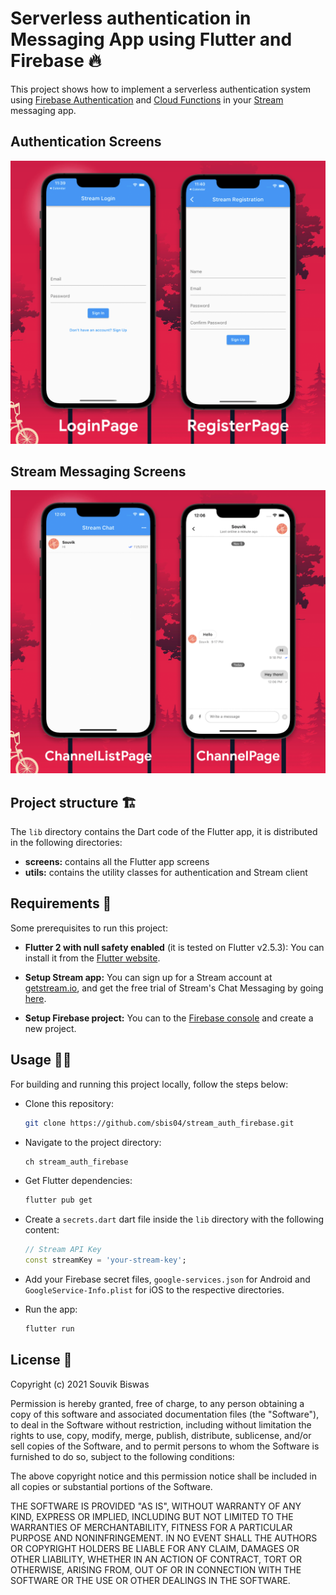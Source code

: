 # Serverless authentication in Messaging App using Flutter and Firebase 🔥

This project shows how to implement a serverless authentication system using [Firebase Authentication](https://firebase.google.com/docs/auth) and [Cloud Functions](https://firebase.google.com/docs/functions) in your [Stream](https://getstream.io/) messaging app.

## Authentication Screens

![Authentication screens](screenshots/stream_authentication.png)

## Stream Messaging Screens

![Stream messaging screens](screenshots/stream_channels.png)

## Project structure 🏗️

The `lib` directory contains the Dart code of the Flutter app, it is distributed in the following directories:

* **screens:** contains all the Flutter app screens
* **utils:** contains the utility classes for authentication and Stream client

## Requirements 🧪

Some prerequisites to run this project:

* **Flutter 2 with null safety enabled** (it is tested on Flutter v2.5.3): You can install it from the [Flutter website](https://flutter.dev/docs/get-started/install).

* **Setup Stream app:** You can sign up for a Stream account at [getstream.io](https://getstream.io/dashboard/signup), and get the free trial of Stream's Chat Messaging by going [here](https://getstream.io/chat/trial/).

* **Setup Firebase project:** You can to the [Firebase console](https://console.firebase.google.com/) and create a new project.

## Usage 👨‍💻

For building and running this project locally, follow the steps below:

* Clone this repository:

   ```sh
   git clone https://github.com/sbis04/stream_auth_firebase.git
   ```

* Navigate to the project directory:
  
  ```sh
  ch stream_auth_firebase
  ```

* Get Flutter dependencies:
  
  ```sh
  flutter pub get
  ```

* Create a `secrets.dart` dart file inside the `lib` directory with the following content:
  
  ```dart
  // Stream API Key
  const streamKey = 'your-stream-key';
  ```

* Add your Firebase secret files, `google-services.json` for Android and `GoogleService-Info.plist` for iOS to the respective directories.

* Run the app:
  
  ```sh
  flutter run
  ```

## License 📝

Copyright (c) 2021 Souvik Biswas

Permission is hereby granted, free of charge, to any person obtaining a copy
of this software and associated documentation files (the "Software"), to deal
in the Software without restriction, including without limitation the rights
to use, copy, modify, merge, publish, distribute, sublicense, and/or sell
copies of the Software, and to permit persons to whom the Software is
furnished to do so, subject to the following conditions:

The above copyright notice and this permission notice shall be included in all
copies or substantial portions of the Software.

THE SOFTWARE IS PROVIDED "AS IS", WITHOUT WARRANTY OF ANY KIND, EXPRESS OR
IMPLIED, INCLUDING BUT NOT LIMITED TO THE WARRANTIES OF MERCHANTABILITY,
FITNESS FOR A PARTICULAR PURPOSE AND NONINFRINGEMENT. IN NO EVENT SHALL THE
AUTHORS OR COPYRIGHT HOLDERS BE LIABLE FOR ANY CLAIM, DAMAGES OR OTHER
LIABILITY, WHETHER IN AN ACTION OF CONTRACT, TORT OR OTHERWISE, ARISING FROM,
OUT OF OR IN CONNECTION WITH THE SOFTWARE OR THE USE OR OTHER DEALINGS IN THE
SOFTWARE.
